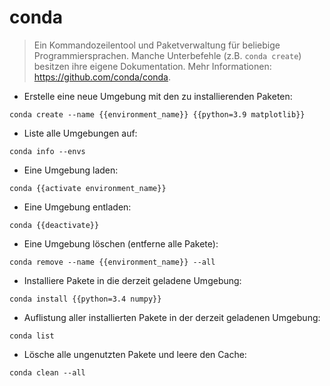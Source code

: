 # conda

> Ein Kommandozeilentool und Paketverwaltung für beliebige Programmiersprachen.
> Manche Unterbefehle (z.B. `conda create`) besitzen ihre eigene Dokumentation.
> Mehr Informationen: <https://github.com/conda/conda>.

- Erstelle eine neue Umgebung mit den zu installierenden Paketen:

`conda create --name {{environment_name}} {{python=3.9 matplotlib}}`

- Liste alle Umgebungen auf:

`conda info --envs`

- Eine Umgebung laden:

`conda {{activate environment_name}}`

- Eine Umgebung entladen:

`conda {{deactivate}}`

- Eine Umgebung löschen (entferne alle Pakete):

`conda remove --name {{environment_name}} --all`

- Installiere Pakete in die derzeit geladene Umgebung:

`conda install {{python=3.4 numpy}}`

- Auflistung aller installierten Pakete in der derzeit geladenen Umgebung:

`conda list`

- Lösche alle ungenutzten Pakete und leere den Cache:

`conda clean --all`
